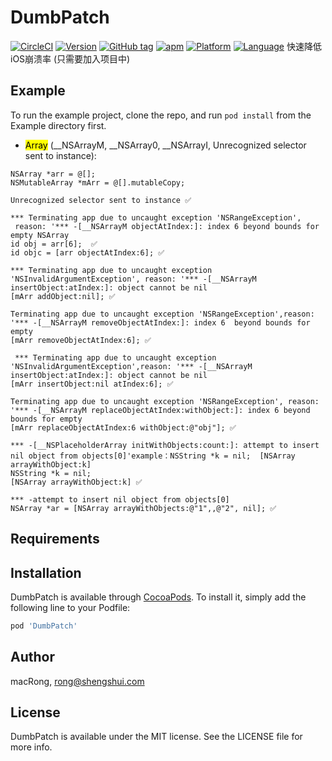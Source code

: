 # DumbPatch

[![CircleCI](https://img.shields.io/circleci/project/github/RedSparr0w/node-csgo-parser.svg?style=plastic)](https://github.com/macRong/DumbPatch)
[![Version](https://img.shields.io/cocoapods/v/DumbPatch.svg?style=flat)](https://github.com/macRong/DumbPatch)
[![GitHub tag](https://img.shields.io/github/tag/expressjs/express.svg?style=plastic)](https://github.com/macRong/DumbPatch)
[![apm](https://img.shields.io/apm/l/vim-mode.svg?style=plastic)](https://github.com/macRong/DumbPatch)
[![Platform](https://img.shields.io/cocoapods/p/DumbPatch.svg?style=flat)](https://github.com/macRong/DumbPatch)
[![Language](https://awesomelinkcounter.herokuapp.com/objc)](https://github.com/macRong/DumbPatch)
快速降低iOS崩溃率 (只需要加入项目中)

## Example

To run the example project, clone the repo, and run `pod install` from the Example directory first.

* <mark>Array</mark> (__NSArrayM, __NSArray0, __NSArrayI, Unrecognized selector sent to instance):

```
NSArray *arr = @[];
NSMutableArray *mArr = @[].mutableCopy;
```
 

```
Unrecognized selector sent to instance ✅

*** Terminating app due to uncaught exception 'NSRangeException',
 reason: '*** -[__NSArrayM objectAtIndex:]: index 6 beyond bounds for empty NSArray
id obj = arr[6];  ✅
id objc = [arr objectAtIndex:6]; ✅

*** Terminating app due to uncaught exception 'NSInvalidArgumentException', reason: '*** -[__NSArrayM insertObject:atIndex:]: object cannot be nil
[mArr addObject:nil]; ✅

Terminating app due to uncaught exception 'NSRangeException',reason: '*** -[__NSArrayM removeObjectAtIndex:]: index 6  beyond bounds for empty
[mArr removeObjectAtIndex:6]; ✅
 
 *** Terminating app due to uncaught exception 'NSInvalidArgumentException',reason: '*** -[__NSArrayM insertObject:atIndex:]: object cannot be nil
[mArr insertObject:nil atIndex:6]; ✅

Terminating app due to uncaught exception 'NSRangeException', reason: '*** -[__NSArrayM replaceObjectAtIndex:withObject:]: index 6 beyond bounds for empty
[mArr replaceObjectAtIndex:6 withObject:@"obj"]; ✅

*** -[__NSPlaceholderArray initWithObjects:count:]: attempt to insert nil object from objects[0]'example：NSString *k = nil;  [NSArray arrayWithObject:k]
NSString *k = nil; 
[NSArray arrayWithObject:k] ✅

*** -attempt to insert nil object from objects[0]
NSArray *ar = [NSArray arrayWithObjects:@"1",,@"2", nil]; ✅

```

## Requirements

## Installation

DumbPatch is available through [CocoaPods](http://cocoapods.org). To install
it, simply add the following line to your Podfile:

```ruby
pod 'DumbPatch'
```

## Author

macRong, rong@shengshui.com

## License

DumbPatch is available under the MIT license. See the LICENSE file for more info.
